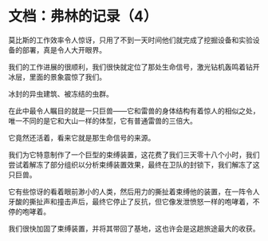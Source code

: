 # 文档：弗林的记录（4）

莫比斯的工作效率令人惊讶，只用了不到一天时间他们就完成了挖掘设备和实验设备的部署，真是令人大开眼界。

我们的工作进展的很顺利，我们很快就定位了那处生命信号，激光钻机轰鸣着钻开冰层，里面的景象震惊了我们。

冰封的异虫建筑、被冻结的虫群。

在此中最令人瞩目的就是一只巨兽——它和雷兽的身体结构有着惊人的相似之处，唯一不同的是它和大山一样的体型，它有普通雷兽的三倍大。

它竟然还活着，看来它就是那生命信号的来源。

我们为它特意制作了一个巨型的束缚装置，这花费了我们三天零十八个小时，我们尝试着解冻了部分组织以分析束缚装置效果，最终在卫队的封锁下，我们解冻了这只巨兽。

它有些惊讶的看着眼前渺小的人类，然后用力的撕扯着束缚他的装置，在一阵令人牙酸的撕扯声和撞击声后，最终它停止了反抗，但它像发泄愤怒一样的咆哮着，不停的咆哮着。

我们很快加固了束缚装置，并将其带回了基地，这也许会是这趟旅途最大的收获。